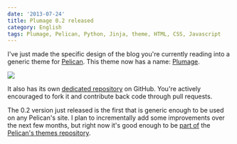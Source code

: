 ```yaml
---
date: '2013-07-24'
title: Plumage 0.2 released
category: English
tags: Plumage, Pelican, Python, Jinja, theme, HTML, CSS, Javascript
---
```


I've just made the specific design of the blog you're currently reading into a generic theme for [Pelican](https://getpelican.com). This theme now has a name: [Plumage](https://github.com/kdeldycke/plumage).

![]({attach}plumage-article-screenshot.png)

It also has its own [dedicated repository](https://github.com/kdeldycke/plumage) on GitHub. You're actively encouraged to fork it and contribute back code through pull requests.

The 0.2 version just released is the first that is generic enough to be used on any Pelican's site. I plan to incrementally add some improvements over the next few months, but right now it's good enough to be [part of](https://twitter.com/getpelican/status/355025140112822272) the [Pelican's themes repository](https://github.com/getpelican/pelican-themes).
